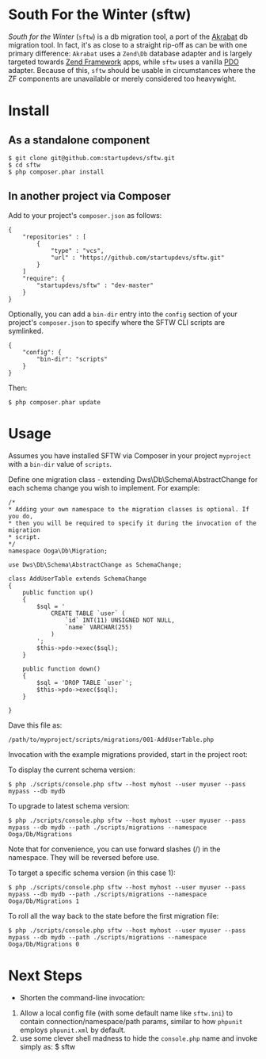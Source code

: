South For the Winter (sftw)
===========================

*South for the Winter* (`sftw`) is a db migration tool, a port of the
[Akrabat](https://github.com/akrabat/Akrabat) db migration tool. In fact, it's as close
to a straight rip-off as can be with one primary difference: `Akrabat` uses a 
`Zend\Db` database adapter and is largely targeted towards 
[Zend Framework](http://framework.zend.com/) apps, while `sftw` uses a vanilla 
[PDO](http://www.php.net/manual/en/book.pdo.php) adapter. Because of this, `sftw` 
should be usable in circumstances where the ZF components are unavailable or 
merely considered too heavywight.

Install
=======

As a standalone component
-------------------------

```
$ git clone git@github.com:startupdevs/sftw.git
$ cd sftw
$ php composer.phar install
```

In another project via Composer
-------------------------------

Add to your project's `composer.json` as follows:
```
{
	"repositories" : [
		{
			"type" : "vcs",
			"url" : "https://github.com/startupdevs/sftw.git"
		}
	]
	"require": {
		"startupdevs/sftw" : "dev-master"
	}
}
```

Optionally, you can add a `bin-dir` entry into the `config` section of your 
project's `composer.json` to specify where the SFTW CLI scripts are symlinked.

```
{
    "config": {
        "bin-dir": "scripts"
    }	
}
```

Then:

	$ php composer.phar update

Usage
=====

Assumes you have installed SFTW via Composer in your project `myproject` with a `bin-dir`
value of `scripts`.

Define one migration class - extending Dws\Db\Schema\AbstractChange for each schema 
change you wish to implement. For example:

```
/*
* Adding your own namespace to the migration classes is optional. If you do,
* then you will be required to specify it during the invocation of the migration
* script.
*/
namespace Ooga\Db\Migration;

use Dws\Db\Schema\AbstractChange as SchemaChange;

class AddUserTable extends SchemaChange
{
	public function up()
	{
		$sql = '
			CREATE TABLE `user` (
				`id` INT(11) UNSIGNED NOT NULL,
				`name` VARCHAR(255)
			)
		';
		$this->pdo->exec($sql);	
	}

	public function down()
	{
		$sql = 'DROP TABLE `user`';
		$this->pdo->exec($sql);
	}

}
```

Dave this file as:

	/path/to/myproject/scripts/migrations/001-AddUserTable.php

Invocation with the example migrations provided, start in the project root:

To display the current schema version:

    $ php ./scripts/console.php sftw --host myhost --user myuser --pass mypass --db mydb

To upgrade to latest schema version:

    $ php ./scripts/console.php sftw --host myhost --user myuser --pass mypass --db mydb --path ./scripts/migrations --namespace Ooga/Db/Migrations

Note that for convenience, you can use forward slashes (/) in the namespace. They will be reversed before use.

To target a specific schema version (in this case 1):

    $ php ./scripts/console.php sftw --host myhost --user myuser --pass mypass --db mydb --path ./scripts/migrations --namespace Ooga/Db/Migrations 1

To roll all the way back to the state before the first migration file:

    $ php ./scripts/console.php sftw --host myhost --user myuser --pass mypass --db mydb --path ./scripts/migrations --namespace Ooga/Db/Migrations 0

Next Steps
==========

* Shorten the command-line invocation:
1. Allow a local config file (with some default name like `sftw.ini`) to contain 
connection/namespace/path params, similar to how `phpunit` employs `phpunit.xml` 
by default.
2. use some clever shell madness to hide the `console.php` name and invoke simply as:
	$ sftw <params> <args>
